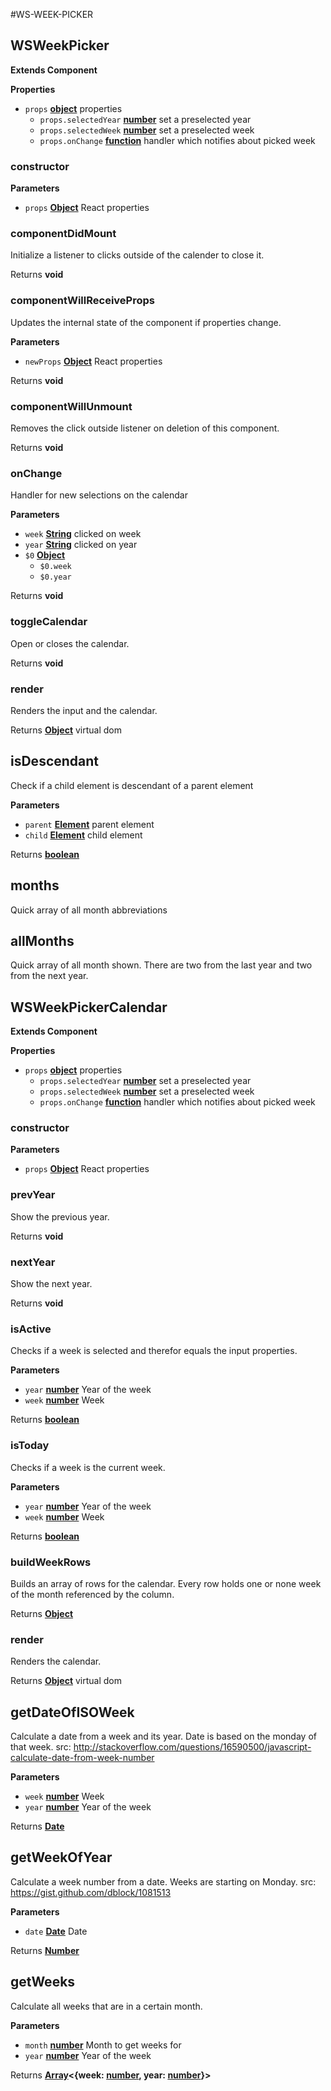 #WS-WEEK-PICKER
<!-- Generated by documentation.js. Update this documentation by updating the source code. -->

## WSWeekPicker

**Extends Component**

**Properties**

-   `props` **[object](https://developer.mozilla.org/en-US/docs/Web/JavaScript/Reference/Global_Objects/Object)** properties
    -   `props.selectedYear` **[number](https://developer.mozilla.org/en-US/docs/Web/JavaScript/Reference/Global_Objects/Number)** set a preselected year
    -   `props.selectedWeek` **[number](https://developer.mozilla.org/en-US/docs/Web/JavaScript/Reference/Global_Objects/Number)** set a preselected week
    -   `props.onChange` **[function](https://developer.mozilla.org/en-US/docs/Web/JavaScript/Reference/Statements/function)** handler which notifies about picked week

### constructor

**Parameters**

-   `props` **[Object](https://developer.mozilla.org/en-US/docs/Web/JavaScript/Reference/Global_Objects/Object)** React properties

### componentDidMount

Initialize a listener to clicks outside of the calender to close it.

Returns **void** 

### componentWillReceiveProps

Updates the internal state of the component if properties change.

**Parameters**

-   `newProps` **[Object](https://developer.mozilla.org/en-US/docs/Web/JavaScript/Reference/Global_Objects/Object)** React properties

Returns **void** 

### componentWillUnmount

Removes the click outside listener on deletion of this component.

Returns **void** 

### onChange

Handler for new selections on the calendar

**Parameters**

-   `week` **[String](https://developer.mozilla.org/en-US/docs/Web/JavaScript/Reference/Global_Objects/String)** clicked on week
-   `year` **[String](https://developer.mozilla.org/en-US/docs/Web/JavaScript/Reference/Global_Objects/String)** clicked on year
-   `$0` **[Object](https://developer.mozilla.org/en-US/docs/Web/JavaScript/Reference/Global_Objects/Object)** 
    -   `$0.week`  
    -   `$0.year`  

Returns **void** 

### toggleCalendar

Open or closes the calendar.

Returns **void** 

### render

Renders the input and the calendar.

Returns **[Object](https://developer.mozilla.org/en-US/docs/Web/JavaScript/Reference/Global_Objects/Object)** virtual dom

## isDescendant

Check if a child element is descendant of a parent element

**Parameters**

-   `parent` **[Element](https://developer.mozilla.org/en-US/docs/Web/API/Element)** parent element
-   `child` **[Element](https://developer.mozilla.org/en-US/docs/Web/API/Element)** child element

Returns **[boolean](https://developer.mozilla.org/en-US/docs/Web/JavaScript/Reference/Global_Objects/Boolean)** 
<!-- Generated by documentation.js. Update this documentation by updating the source code. -->

## months

Quick array of all month abbreviations

## allMonths

Quick array of all month shown. There are two from the last year and two from the next year.

## WSWeekPickerCalendar

**Extends Component**

**Properties**

-   `props` **[object](https://developer.mozilla.org/en-US/docs/Web/JavaScript/Reference/Global_Objects/Object)** properties
    -   `props.selectedYear` **[number](https://developer.mozilla.org/en-US/docs/Web/JavaScript/Reference/Global_Objects/Number)** set a preselected year
    -   `props.selectedWeek` **[number](https://developer.mozilla.org/en-US/docs/Web/JavaScript/Reference/Global_Objects/Number)** set a preselected week
    -   `props.onChange` **[function](https://developer.mozilla.org/en-US/docs/Web/JavaScript/Reference/Statements/function)** handler which notifies about picked week

### constructor

**Parameters**

-   `props` **[Object](https://developer.mozilla.org/en-US/docs/Web/JavaScript/Reference/Global_Objects/Object)** React properties

### prevYear

Show the previous year.

Returns **void** 

### nextYear

Show the next year.

Returns **void** 

### isActive

Checks if a week is selected and therefor equals the input properties.

**Parameters**

-   `year` **[number](https://developer.mozilla.org/en-US/docs/Web/JavaScript/Reference/Global_Objects/Number)** Year of the week
-   `week` **[number](https://developer.mozilla.org/en-US/docs/Web/JavaScript/Reference/Global_Objects/Number)** Week

Returns **[boolean](https://developer.mozilla.org/en-US/docs/Web/JavaScript/Reference/Global_Objects/Boolean)** 

### isToday

Checks if a week is the current week.

**Parameters**

-   `year` **[number](https://developer.mozilla.org/en-US/docs/Web/JavaScript/Reference/Global_Objects/Number)** Year of the week
-   `week` **[number](https://developer.mozilla.org/en-US/docs/Web/JavaScript/Reference/Global_Objects/Number)** Week

Returns **[boolean](https://developer.mozilla.org/en-US/docs/Web/JavaScript/Reference/Global_Objects/Boolean)** 

### buildWeekRows

Builds an array of rows for the calendar. Every row holds one or none week of the month referenced by the column.

Returns **[Object](https://developer.mozilla.org/en-US/docs/Web/JavaScript/Reference/Global_Objects/Object)** 

### render

Renders the calendar.

Returns **[Object](https://developer.mozilla.org/en-US/docs/Web/JavaScript/Reference/Global_Objects/Object)** virtual dom

## getDateOfISOWeek

Calculate a date from a week and its year. Date is based on the monday of that week.
src: <http://stackoverflow.com/questions/16590500/javascript-calculate-date-from-week-number>

**Parameters**

-   `week` **[number](https://developer.mozilla.org/en-US/docs/Web/JavaScript/Reference/Global_Objects/Number)** Week
-   `year` **[number](https://developer.mozilla.org/en-US/docs/Web/JavaScript/Reference/Global_Objects/Number)** Year of the week

Returns **[Date](https://developer.mozilla.org/en-US/docs/Web/JavaScript/Reference/Global_Objects/Date)** 

## getWeekOfYear

Calculate a week number from a date. Weeks are starting on Monday.
src: <https://gist.github.com/dblock/1081513>

**Parameters**

-   `date` **[Date](https://developer.mozilla.org/en-US/docs/Web/JavaScript/Reference/Global_Objects/Date)** Date

Returns **[Number](https://developer.mozilla.org/en-US/docs/Web/JavaScript/Reference/Global_Objects/Number)** 

## getWeeks

Calculate all weeks that are in a certain month.

**Parameters**

-   `month` **[number](https://developer.mozilla.org/en-US/docs/Web/JavaScript/Reference/Global_Objects/Number)** Month to get weeks for
-   `year` **[number](https://developer.mozilla.org/en-US/docs/Web/JavaScript/Reference/Global_Objects/Number)** Year of the week

Returns **[Array](https://developer.mozilla.org/en-US/docs/Web/JavaScript/Reference/Global_Objects/Array)&lt;{week: [number](https://developer.mozilla.org/en-US/docs/Web/JavaScript/Reference/Global_Objects/Number), year: [number](https://developer.mozilla.org/en-US/docs/Web/JavaScript/Reference/Global_Objects/Number)}>** 

